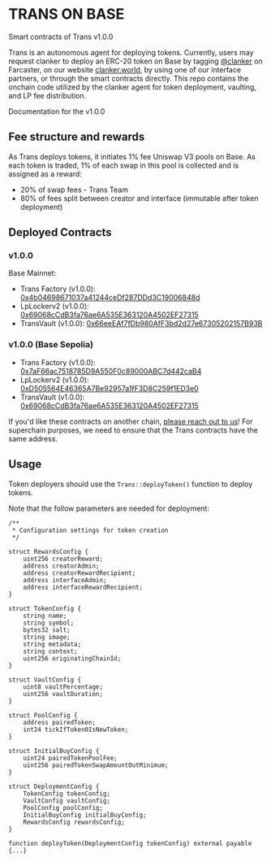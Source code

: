 # TRANS ON BASE

Smart contracts of Trans v1.0.0

Trans is an autonomous agent for deploying tokens. Currently, users may request clanker to deploy an ERC-20 token on Base by tagging [@clanker](https://warpcast.com/clanker/casts-and-replies) on Farcaster, on our website [clanker.world](https://www.clanker.world/deploy), by using one of our interface partners, or through the smart contracts directly. This repo contains the onchain code utilized by the clanker agent for token deployment, vaulting, and LP fee distribution.

Documentation for the v1.0.0 


## Fee structure and rewards
As Trans deploys tokens, it initiates 1% fee Uniswap V3 pools on Base. As each token is traded, 1% of each swap in this pool is collected and is assigned as a reward:

- 20% of swap fees - Trans Team
- 80% of fees split between creator and interface (immutable after token deployment)

## Deployed Contracts


### v1.0.0
Base Mainnet:
- Trans Factory (v1.0.0): [0x4b04698671037a41244ceDf287DDd3C19006848d](https://basescan.org/address/0x4b04698671037a41244ceDf287DDd3C19006848d)
- LpLockerv2 (v1.0.0): [0x69068cCdB3fa76ae6A535E363120A4502EF27315](https://basescan.org/address/0x69068cCdB3fa76ae6A535E363120A4502EF27315)
- TransVault (v1.0.0): [0x66eeEAf7fDb980AfF3bd2d27e67305202157B93B](https://basescan.org/address/)

### v1.0.0 (Base Sepolia)
- Trans Factory (v1.0.0): [0x7aF66ac7518785D9A550F0c89000ABC7d442caB4](https://sepolia.basescan.org/address/0x7aF66ac7518785D9A550F0c89000ABC7d442caB4)
- LpLockerv2 (v1.0.0): [0xD505564E46365A7Be92957a1fF3D8C259f1ED3e0](https://sepolia.basescan.org/address/0xD505564E46365A7Be92957a1fF3D8C259f1ED3e0)
- TransVault (v1.0.0): [0x69068cCdB3fa76ae6A535E363120A4502EF27315](https://sepolia.basescan.org/address/0x69068cCdB3fa76ae6A535E363120A4502EF27315)

If you'd like these contracts on another chain, [please reach out to us](support@transautbot.fun)! For superchain purposes, we need to ensure that the Trans contracts have the same address.


## Usage

Token deployers should use the `Trans::deployToken()` function to deploy tokens.

Note that the follow parameters are needed for deployment:
```solidity
/**
 * Configuration settings for token creation
 */

struct RewardsConfig {
    uint256 creatorReward;
    address creatorAdmin;
    address creatorRewardRecipient;
    address interfaceAdmin;
    address interfaceRewardRecipient;
}

struct TokenConfig {
    string name;
    string symbol;
    bytes32 salt;
    string image;
    string metadata;
    string context;
    uint256 originatingChainId;
}

struct VaultConfig {
    uint8 vaultPercentage;
    uint256 vaultDuration;
}

struct PoolConfig {
    address pairedToken;
    int24 tickIfToken0IsNewToken;
}

struct InitialBuyConfig {
    uint24 pairedTokenPoolFee;
    uint256 pairedTokenSwapAmountOutMinimum;
}

struct DeploymentConfig {
    TokenConfig tokenConfig;
    VaultConfig vaultConfig;
    PoolConfig poolConfig;
    InitialBuyConfig initialBuyConfig;
    RewardsConfig rewardsConfig;
}

function deployToken(DeploymentConfig tokenConfig) external payable {...}
```

